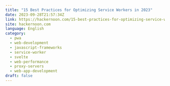 ```yaml
---
title: "15 Best Practices for Optimizing Service Workers in 2023"
date: 2023-09-28T21:57:34Z
link: https://hackernoon.com/15-best-practices-for-optimizing-service-workers-in-2023?source=rss&utm_medium=RSS&utm_source=news.12bit.vn
site: hackernoon.com
language: English
category:
  - pwa
  - web-development
  - javascript-frameworks
  - service-worker
  - svelte
  - web-performance
  - proxy-servers
  - web-app-development
draft: false
---
```

